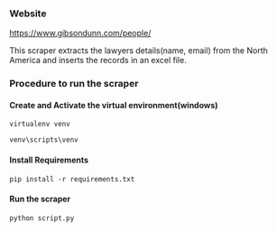 ### Website 
https://www.gibsondunn.com/people/

This scraper extracts the lawyers details(name, email) from the North America and inserts the records in an excel file. 

### Procedure to run the scraper
#### Create and Activate the virtual environment(windows)
``virtualenv venv``

``venv\scripts\venv``

#### Install Requirements
``pip install -r requirements.txt``

#### Run the scraper
``python script.py``
